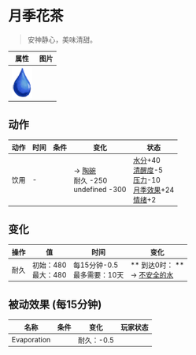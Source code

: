 # 月季花茶  
> 安神静心，美味清甜。  
  
  属性  |   图片   
 ----  |  ----:   
   |  ![](Sprite/Thirst.png)   
  
## 动作  
动作  |  时间  |  条件  |  变化  |  状态  
----  |  ----  |  ----  |  ----  |  ----  
饮用<br>  |  -  |    |  → [陶碗](ClayBowl.md)<br>耐久  -250<br>undefined  -300<br>  |  [水分](Hydration.md)+40<br>[清醒度](Wakefulness.md)-5<br>[压力](Stress.md)-10<br>[月季效果](ChinaRoseEffect.md)+24<br>[情绪](Morale.md)+2  
## 变化   
操作  |  值  |  时间  |  变化  
----  |  ----  |  ----  |  ----  
耐久  |  初始：480<br>最大：480  |  每15分钟-0.5<br>最多需要：10天  |  ** 到达0时： **<br>→ [不安全的水](LQ_WaterUnsafe.md)  
## 被动效果 (每15分钟)  
名称  |  条件  |  变化  |  玩家状态  
----  |  ----  |  ----  |  ----  
Evaporation  |    |  耐久：-0.5  |    
